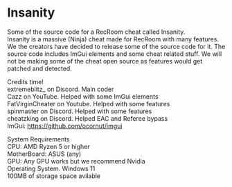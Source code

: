 # Insanity
Some of the source code for a RecRoom cheat called Insanity.  
Insanity is a massive (Ninja) cheat made for RecRoom with many features. We the creators have decided to release some of the source code for it. The source code includes ImGui elements and some cheat related stuff. We will not be making some of the cheat open source as features would get patched and detected.  

Credits time!  
extremeblitz_ on Discord. Main coder  
Cazz on YouTube. Helped with some ImGui elements  
FatVirginCheater on Youtube. Helped with some features  
spinmaster on Discord. Helped with some features  
cheatzking on Discord. Helped EAC and Referee bypass  
ImGui: https://github.com/ocornut/imgui  

System Requirements  
CPU: AMD Ryzen 5 or higher  
MotherBoard: ASUS (any)  
GPU: Any GPU works but we recommend Nvidia  
Operating System. Windows 11  
100MB of storage space avilable  
